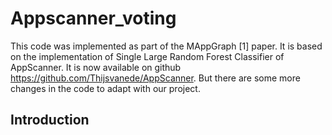 # Appscanner_voting
This code was implemented as part of the MAppGraph [1] paper. It is based on the implementation of Single Large Random Forest Classifier of AppScanner. It is now available on github https://github.com/Thijsvanede/AppScanner. But there are some more changes in the code to adapt with our project.

## Introduction
